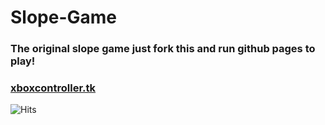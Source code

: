 # Slope-Game
### The original slope game just fork this and run github pages to play!
### [xboxcontroller.tk](https://xboxcontroller.tk)

![Hits](https://hits.seeyoufarm.com/api/count/incr/badge.svg?url=https%3A%2F%2Fgithub.com%2Fgjbae1212%2Fhit-counter)
